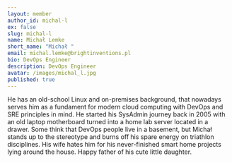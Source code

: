 ```yaml
---
layout: member
author_id: michal-l
ex: false
slug: michal-l
name: Michał Lemke
short_name: "Michał "
email: michal.lemke@brightinventions.pl
bio: DevOps Engineer
description: DevOps Engineer
avatar: /images/michal_l.jpg
published: true
---
```

He has an old-school Linux and on-premises background, that nowadays serves him as a fundament for modern cloud computing with DevOps and SRE principles in mind. He started his SysAdmin journey back in 2005 with an old laptop motherboard turned into a home lab server located in a drawer. Some think that DevOps people live in a basement, but Michał stands up to the stereotype and burns off his spare energy on triathlon disciplines. His wife hates him for his never-finished smart home projects lying around the house. Happy father of his cute little daughter.